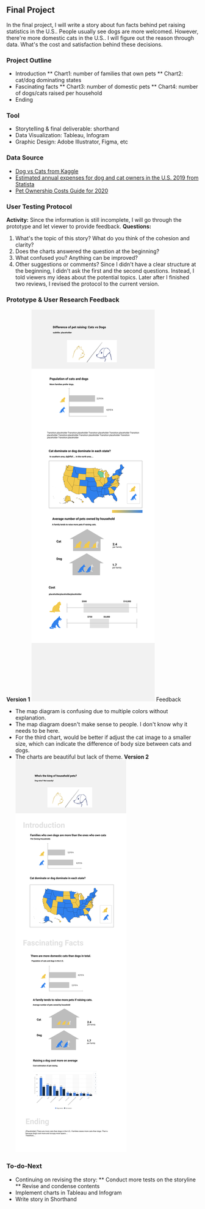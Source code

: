 ## Final Project
In the final project, I will write a story about fun facts behind pet raising statistics in the U.S.. People usually see dogs are more welcomed. However, there're more domestic cats in the U.S.. I will figure out the reason through data.
What's the cost and satisfaction behind these decisions. 
### Project Outline
* Introduction
** Chart1: number of families that own pets
** Chart2: cat/dog dominating states
* Fascinating facts
** Chart3: number of domestic pets
** Chart4: number of dogs/cats raised per household
* Ending

### Tool
* Storytelling & final deliverable: shorthand
* Data Visualization: Tableau, Infogram
* Graphic Design: Adobe Illustrator, Figma, etc

### Data Source
* [Dog vs Cats from Kaggle](https://www.kaggle.com/c/dogs-vs-cats)
* [Estimated annual expenses for dog and cat owners in the U.S. 2019 from Statista](https://www.statista.com/statistics/250851/basic-annual-expenses-for-dog-and-cat-owners-in-the-us/)
* [Pet Ownership Costs Guide for 2020](https://www.thesimpledollar.com/save-money/pet-cost-calculator/)

### User Testing Protocol
**Activity:** Since the information is still incomplete, I will go through the prototype and let viewer to provide feedback.
**Questions:**
1. What's the topic of this story? What do you think of the cohesion and clarity?
2. Does the charts answered the question at the beginning?
3. What confused you? Anything can be improved?
4. Other suggestions or comments?
Since I didn't have a clear structure at the beginning, I didn't ask the first and the second questions. Instead, I told viewers my ideas about the potential topics. Later after I finished two reviews, I revised the protocol to the current version.

### Prototype & User Research Feedback
**Version 1**
 ![iteration1](./Final_Project/v1.png)
 Feedback
 * The map diagram is confusing due to multiple colors without explanation.
 * The map diagram doesn't make sense to people. I don't know why it needs to be here.
 * For the third chart, would be better if adjust the cat image to a smaller size, which can indicate the difference of body size between cats and dogs.
 * The charts are beautiful but lack of theme.
**Version 2**
 ![iteration2](./Final_Project/v2.png)
 
 ### To-do-Next
 * Continuing on revising the story:
 ** Conduct more tests on the storyline
 ** Revise and condense contents
 * Implement charts in Tableau and Infogram
 * Write story in Shorthand
